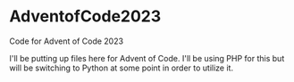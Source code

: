 # AdventofCode2023
Code for Advent of Code 2023

I'll be putting up files here for Advent of Code. I'll be using PHP for this but will be switching to Python at some point in order to utilize it.
